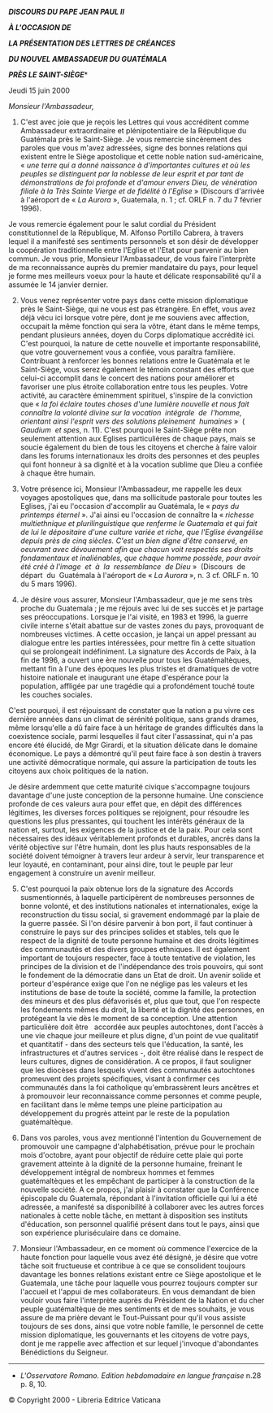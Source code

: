 ***DISCOURS DU PAPE JEAN PAUL II***

***À L'OCCASION DE***

***LA PRÉSENTATION DES LETTRES DE CRÉANCES***

***DU NOUVEL AMBASSADEUR DU GUATÉMALA***

***PRÈS LE SAINT-SIÈGE****

Jeudi 15 juin 2000

*Monsieur l'Ambassadeur,*

1. C'est avec joie que je reçois les Lettres qui vous accréditent comme Ambassadeur extraordinaire et plénipotentiaire de la République du Guatémala près le Saint-Siège. Je vous remercie sincèrement des paroles que vous m'avez adressées, signe des bonnes relations qui existent entre le Siège apostolique et cette noble nation sud-américaine, « *une terre qui a donné naissance à d'importantes cultures et où les peuples se distinguent par la noblesse de leur esprit et par tant de démonstrations de foi profonde et d'amour envers Dieu, de vénération filiale à la Très Sainte Vierge et de fidélité à l'Eglise* » (Discours d'arrivée à l'aéroport de « *La Aurora* », Guatemala, n. 1 ; cf. ORLF n. 7 du 7 février 1996).

Je vous remercie également pour le salut cordial du Président constitutionnel de la République, M. Alfonso Portillo Cabrera, à travers lequel il a manifesté ses sentiments personnels et son désir de développer la coopération traditionnelle entre l'Eglise et l'Etat pour parvenir au bien commun. Je vous prie, Monsieur l'Ambassadeur, de vous faire l'interprète de ma reconnaissance auprès du premier mandataire du pays, pour lequel je forme mes meilleurs voeux pour la haute et délicate responsabilité qu'il a assumée le 14 janvier dernier.

2. Vous venez représenter votre pays dans cette mission diplomatique près le Saint-Siège, qui ne vous est pas étrangère. En effet, vous avez déjà vécu ici lorsque votre père, dont je me souviens avec affection, occupait la même fonction qui sera la vôtre, étant dans le même temps, pendant plusieurs années, doyen du Corps diplomatique accrédité ici. C'est pourquoi, la nature de cette nouvelle et importante responsabilité, que votre gouvernement vous a confiée, vous paraîtra familière. Contribuant à renforcer les bonnes relations entre le Guatémala et le Saint-Siège, vous serez également le témoin constant des efforts que celui-ci accomplit dans le concert des nations pour améliorer et favoriser une plus étroite collaboration entre tous les peuples. Votre activité, au caractère éminemment spirituel, s'inspire de la conviction que « *la foi éclaire toutes choses d'une lumière nouvelle et nous fait connaître la volonté divine sur la vocation  intégrale  de  l'homme,  orientant ainsi l'esprit vers des solutions pleinement  humaines* »  ( *Gaudium  et spes*, n. 11). C'est pourquoi le Saint-Siège prête non seulement attention aux Eglises particulières de chaque pays, mais se soucie également du bien de tous les citoyens et cherche à faire valoir dans les forums internationaux les droits des personnes et des peuples qui font honneur à sa dignité et à la vocation sublime que Dieu a confiée à chaque être humain.

3. Votre présence ici, Monsieur l'Ambassadeur, me rappelle les deux voyages apostoliques que, dans ma sollicitude pastorale pour toutes les Eglises, j'ai eu l'occasion d'accomplir au Guatémala, le « *pays du printemps éternel* ». J'ai ainsi eu l'occasion de connaître la « *richesse multiethnique et plurilinguistique que renferme le Guatemala et qui fait de lui le dépositaire d'une culture variée et riche, que l'Eglise évangélise depuis près de cinq siècles. C'est un bien digne d'être conservé, en oeuvrant avec dévouement afin que chacun voit respectés ses droits fondamentaux et inaliénables, que chaque homme possède, pour avoir été créé à l'image  et  à  la  ressemblance  de Dieu* »  (Discours  de  départ  du  Guatémala à l'aéroport de « *La Aurora* », n. 3 cf. ORLF n. 10 du 5 mars 1996).

4. Je désire vous assurer, Monsieur l'Ambassadeur, que je me sens très proche du Guatemala ; je me réjouis avec lui de ses succès et je partage ses préoccupations. Lorsque je l'ai visité, en 1983 et 1996, la guerre civile interne s'était abattue sur de vastes zones du pays, provoquant de nombreuses victimes. A cette occasion, je lançai un appel pressant au dialogue entre les parties intéressées, pour mettre fin à cette situation qui se prolongeait indéfiniment. La signature des Accords de Paix, à la fin de 1996, a ouvert une ère nouvelle pour tous les Guatémaltèques, mettant fin à l'une des époques les plus tristes et dramatiques de votre histoire nationale et inaugurant une étape d'espérance pour la population, affligée par une tragédie qui a profondément touché toute les couches sociales.

C'est pourquoi, il est réjouissant de constater que la nation a pu vivre ces dernière années dans un climat de sérénité politique, sans grands drames, même lorsqu'elle a dû faire face à un héritage de grandes difficultés dans la coexistence sociale, parmi lesquelles il faut citer l'assassinat, qui n'a pas encore été élucidé, de Mgr Girardi, et la situation délicate dans le domaine économique. Le pays a démontré qu'il peut faire face à son destin à travers une activité démocratique normale, qui assure la participation de touts les citoyens aux choix politiques de la nation.

Je désire ardemment que cette maturité civique s'accompagne toujours davantage d'une juste conception de la personne humaine. Une conscience profonde de ces valeurs aura pour effet que, en dépit des différences légitimes, les diverses forces politiques se rejoignent, pour résoudre les questions les plus pressantes, qui touchent les intérêts généraux de la nation et, surtout, les exigences de la justice et de la paix. Pour cela sont nécessaires des idéaux véritablement profonds et durables, ancrés dans la vérité objective sur l'être humain, dont les plus hauts responsables de la société doivent témoigner à travers leur ardeur à servir, leur transparence et leur loyauté, en contaminant, pour ainsi dire, tout le peuple par leur engagement à construire un avenir meilleur.

5. C'est pourquoi la paix obtenue lors de la signature des Accords susmentionnés, à laquelle participèrent de nombreuses personnes de bonne volonté, et des institutions nationales et internationales, exige la reconstruction du tissu social, si gravement endommagé par la plaie de la guerre passée. Si l'on désire parvenir à bon port, il faut continuer à construire le pays sur des principes solides et stables, tels que le respect de la dignité de toute personne humaine et des droits légitimes des communautés et des divers groupes ethniques. Il est également important de toujours respecter, face à toute tentative de violation, les principes de la division et de l'indépendance des trois pouvoirs, qui sont le fondement de la démocratie dans un Etat de droit.  Un avenir solide et porteur d'espérance exige que l'on ne néglige pas les valeurs et les institutions de base de toute la société, comme la famille, la protection des mineurs et des plus défavorisés et, plus que tout, que l'on respecte les fondements mêmes du droit, la liberté et la dignité des personnes, en protégeant la vie dès le moment de sa conception. Une attention particulière doit être   accordée aux peuples autochtones, dont l'accès à une vie chaque jour meilleure et plus digne, d'un point de vue qualitatif et quantitatif - dans des secteurs tels que l'éducation, la santé, les infrastructures et d'autres services -, doit être réalisé dans le respect de leurs cultures, dignes de considération. A ce propos, il faut souligner que les diocèses dans lesquels vivent des communautés autochtones promeuvent des projets spécifiques, visant à confirmer ces communautés dans la foi catholique qu'embrassèrent leurs ancêtres et à promouvoir leur reconnaissance comme personnes et comme peuple, en facilitant dans le même temps une pleine participation au développement du progrès atteint par le reste de la population guatémaltèque.

6. Dans vos paroles, vous avez mentionné l'intention du Gouvernement de promouvoir une campagne d'alphabétisation, prévue pour le prochain mois d'octobre, ayant pour objectif de réduire cette plaie qui porte gravement atteinte à la dignité de la personne humaine, freinant le développement intégral de nombreux hommes et femmes guatémaltèques et les empêchant de participer à la construction de la nouvelle société. A ce propos, j'ai plaisir à constater que la Conférence épiscopale du Guatemala, répondant à l'invitation officielle qui lui a été adressée, a manifesté sa disponibilité à collaborer avec les autres forces nationales à cette noble tâche, en mettant à disposition ses instituts d'éducation, son personnel qualifié présent dans tout le pays, ainsi que son expérience pluriséculaire dans ce domaine.

7. Monsieur l'Ambassadeur, en ce moment où commence l'exercice de la haute fonction pour laquelle vous avez été désigné, je désire que votre tâche soit fructueuse et contribue à ce que se consolident toujours davantage les bonnes relations existant entre ce Siège apostolique et le Guatemala, une tâche pour laquelle vous pourrez toujours compter sur l'accueil et l'appui de mes collaborateurs. En vous demandant de bien vouloir vous faire l'interprète auprès du Président de la Nation et du cher peuple guatémaltèque de mes sentiments et de mes souhaits, je vous assure de ma prière devant le Tout-Puissant pour qu'il vous assiste toujours de ses dons, ainsi que votre noble famille, le personnel de cette mission diplomatique, les gouvernants et les citoyens de votre pays, dont je me rappelle avec affection et sur lequel j'invoque d'abondantes Bénédictions du Seigneur.

* * *

* *L'Osservatore Romano. Edition hebdomadaire en langue française* n.28 p. 8, 10.

© Copyright 2000 - Libreria Editrice Vaticana